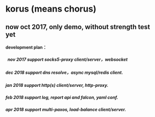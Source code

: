# korus (means chorus)
##  now oct 2017, only demo, without strength test yet

####  development plan：
#####    nov 2017 support socks5-proxy client/server，websocket                
#####    dec 2018 support dns resolve，async mysql/redis client.      
#####    jan 2018 support http(s) client/server, http-proxy.          
#####    feb 2018 support log, report api and falcon, yaml conf.      
#####    apr 2018 support multi-paxos, load-balance client/server.      
